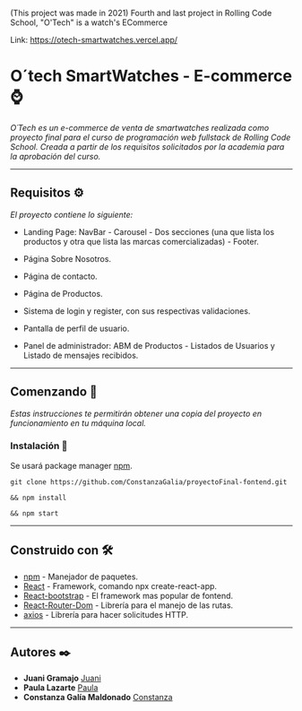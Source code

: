 (This project was made in 2021) Fourth and last project in Rolling Code School, "O'Tech" is a watch's ECommerce

Link:
https://otech-smartwatches.vercel.app/

# O´tech SmartWatches - E-commerce ⌚


_O´Tech es un e-commerce de venta de smartwatches realizada como proyecto final para el curso de programación web fullstack de Rolling Code School. Creada a partir de los requisitos solicitados por la academia para la aprobación del curso._

---
## Requisitos ⚙
_El proyecto contiene lo siguiente:_

* Landing Page: NavBar - Carousel - Dos secciones (una que lista los productos y otra que lista las marcas comercializadas) - Footer.

* Página Sobre Nosotros.

* Página de contacto.

* Página de Productos.

* Sistema de login y register, con sus respectivas validaciones.

* Pantalla de perfil de usuario.

* Panel de administrador: ABM de Productos - Listados de Usuarios y Listado de mensajes recibidos.


---
## Comenzando 🚀

_Estas instrucciones te permitirán obtener una copia del proyecto en funcionamiento en tu máquina local._

### Instalación 🔧

Se usará package manager [npm](https://www.npmjs.com/).

```
git clone https://github.com/ConstanzaGalia/proyectoFinal-fontend.git

&& npm install

&& npm start

```

---
## Construido con 🛠️

* [npm](https://www.npmjs.com/) - Manejador de paquetes.
* [React](https://es.reactjs.org/) - Framework, comando npx create-react-app.
* [React-bootstrap](https://react-bootstrap.github.io/) - El framework mas popular de fontend.
* [React-Router-Dom](https://reactrouter.com/web/guides/quick-start) - Librería para el manejo de las rutas.
* [axios](https://www.npmjs.com/package/axios) - Librería para hacer solicitudes HTTP.

---
## Autores ✒️


* **Juani Gramajo**  [Juani](https://github.com/juanigramajo)
* **Paula Lazarte**  [Paula](https://github.com/Paulazarte)
* **Constanza Galía Maldonado** [Constanza](https://github.com/ConstanzaGalia/)


